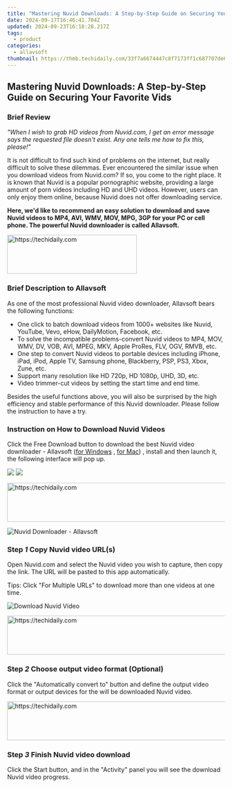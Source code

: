 ```yaml
---
title: "Mastering Nuvid Downloads: A Step-by-Step Guide on Securing Your Favorite Vids"
date: 2024-09-17T16:46:41.704Z
updated: 2024-09-23T16:18:28.217Z
tags:
  - product
categories:
  - allavsoft
thumbnail: https://thmb.techidaily.com/33f7a6674447c8f7173ff1c687707de6ab2b192d47bf8afae9f7fe02b3355e59.jpg
---
```


## Mastering Nuvid Downloads: A Step-by-Step Guide on Securing Your Favorite Vids

### Brief Review

_"When I wish to grab HD videos from Nuvid.com, I get an error message says the requested file doesn't exist. Any one tells me how to fix this, please!"_

It is not difficult to find such kind of problems on the internet, but really difficult to solve these dilemmas. Ever encountered the similar issue when you download videos from Nuvid.com? If so, you come to the right place. It is known that Nuvid is a popular pornographic website, providing a large amount of porn videos including HD and UHD videos. However, users can only enjoy them online, because Nuvid does not offer downloading service.

**Here, we'd like to recommend an easy solution to download and save Nuvid videos to MP4, AVI, WMV, MOV, MPG, 3GP for your PC or cell phone. The powerful Nuvid downloader is called Allavsoft.**

<!-- affiliate ads begin -->
<a href="https://review-au.sjv.io/c/5597632/2098704/14409" target="_top" id="2098704">
  <img src="//a.impactradius-go.com/display-ad/14409-2098704" border="0" alt="https://techidaily.com" width="300" height="90"/>
</a>
<img height="0" width="0" src="https://review-au.sjv.io/i/5597632/2098704/14409" style="position:absolute;visibility:hidden;" border="0" />
<!-- affiliate ads end -->

### Brief Description to Allavsoft

As one of the most professional Nuvid video downloader, Allavsoft bears the following functions:

* One click to batch download videos from 1000+ websites like Nuvid, YouTube, Vevo, eHow, DailyMotion, Facebook, etc.
* To solve the incompatible problems-convert Nuvid videos to MP4, MOV, WMV, DV, VOB, AVI, MPEG, MKV, Apple ProRes, FLV, OGV, RMVB, etc.
* One step to convert Nuvid videos to portable devices including iPhone, iPad, iPod, Apple TV, Samsung phone, Blackberry, PSP, PS3, Xbox, Zune, etc.
* Support many resolution like HD 720p, HD 1080p, UHD, 3D, etc.
* Video trimmer-cut videos by setting the start time and end time.

Besides the useful functions above, you will also be surprised by the high efficiency and stable performance of this Nuvid downloader. Please follow the instruction to have a try.

### Instruction on How to Download Nuvid Videos

Click the Free Download button to download the best Nuvid video downloader - Allavsoft ([for Windows](https://tools.techidaily.com/allavsoft/products/) , [for Mac](https://tools.techidaily.com/allavsoft/products/)) , install and then launch it, the following interface will pop up.

[![](https://www.allavsoft.com/how-to/../images/how-to/free-download-win.jpg)](https://tools.techidaily.com/allavsoft/products/) [![](https://www.allavsoft.com/how-to/../images/how-to/free-download-mac.jpg)](https://tools.techidaily.com/allavsoft/products/)

<!-- affiliate ads begin -->
<a href="https://appsumo.8odi.net/c/5597632/2043593/7443" target="_top" id="2043593">
  <img src="//a.impactradius-go.com/display-ad/7443-2043593" border="0" alt="https://techidaily.com" width="728" height="90"/>
</a>
<img height="0" width="0" src="https://appsumo.8odi.net/i/5597632/2043593/7443" style="position:absolute;visibility:hidden;" border="0" />
<!-- affiliate ads end -->

![Nuvid Downloader - Allavsoft](https://www.allavsoft.com/how-to/../images/allavsoft/screen-shot-600.jpg)

### Step _1_ Copy Nuvid video URL(s)

Open Nuvid.com and select the Nuvid video you wish to capture, then copy the link. The URL will be pasted to this app automatically.

Tips: Click "For Multiple URLs" to download more than one videos at one time.

![Download Nuvid Video](https://www.allavsoft.com/how-to/../images/how-to/nuvid-download/download-nuvid-video.jpg)

<!-- affiliate ads begin -->
<a href="https://appsumo.8odi.net/c/5597632/2037319/7443" target="_top" id="2037319">
  <img src="//a.impactradius-go.com/display-ad/7443-2037319" border="0" alt="https://techidaily.com" width="728" height="90"/>
</a>
<img height="0" width="0" src="https://appsumo.8odi.net/i/5597632/2037319/7443" style="position:absolute;visibility:hidden;" border="0" />
<!-- affiliate ads end -->

### Step _2_ Choose output video format (Optional)

Click the "Automatically convert to" button and define the output video format or output devices for the will be downloaded Nuvid video.

<!-- affiliate ads begin -->
<a href="https://appsumo.8odi.net/c/5597632/2094480/7443" target="_top" id="2094480">
  <img src="//a.impactradius-go.com/display-ad/7443-2094480" border="0" alt="https://techidaily.com" width="728" height="90"/>
</a>
<img height="0" width="0" src="https://appsumo.8odi.net/i/5597632/2094480/7443" style="position:absolute;visibility:hidden;" border="0" />
<!-- affiliate ads end -->

### Step _3_ Finish Nuvid video download

Click the Start button, and in the "Activity" panel you will see the download Nuvid video progress.

<ins class="adsbygoogle"
     style="display:block"
     data-ad-format="autorelaxed"
     data-ad-client="ca-pub-7571918770474297"
     data-ad-slot="1223367746"></ins>

<ins class="adsbygoogle"
     style="display:block"
     data-ad-client="ca-pub-7571918770474297"
     data-ad-slot="8358498916"
     data-ad-format="auto"
     data-full-width-responsive="true"></ins>



